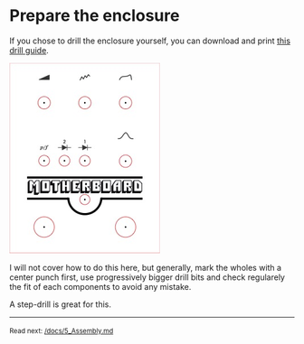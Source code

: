 Prepare the enclosure
==========================

If you chose to drill the enclosure yourself, you can download and print [this drill guide](https://github.com/Circle-Circuits/motherboard/raw/main/sources/drill_guide_1590bb_motherboard_v1.pdf).

[![Drill guide](/docs/images/drill_guide_1590bb_motherboard_v1.jpg)](https://github.com/Circle-Circuits/motherboard/raw/main/sources/drill_guide_1590bb_motherboard_v1.pdf)

I will not cover how to do this here, but generally, mark the wholes with a center punch first, use progressively bigger drill bits and check regularely the fit of each components to avoid any mistake.

A step-drill is great for this.


---
<small>Read next: [/docs/5_Assembly.md](/docs/5_Assembly.md)</small>